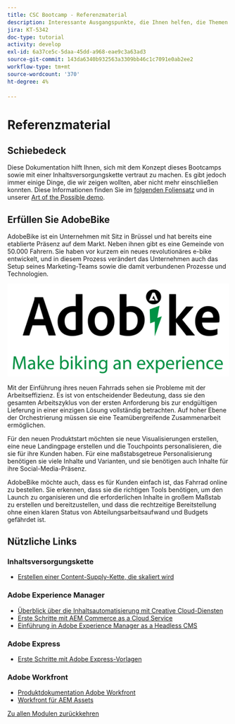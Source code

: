 ```yaml
---
title: CSC Bootcamp - Referenzmaterial
description: Interessante Ausgangspunkte, die Ihnen helfen, die Themen dieses Bootcamps besser zu verstehen.
jira: KT-5342
doc-type: tutorial
activity: develop
exl-id: 6a37ce5c-5daa-45dd-a968-eae9c3a63ad3
source-git-commit: 143da6340b932563a3309bb46c1c7091e0ab2ee2
workflow-type: tm+mt
source-wordcount: '370'
ht-degree: 4%

---
```


# Referenzmaterial

## Schiebedeck

Diese Dokumentation hilft Ihnen, sich mit dem Konzept dieses Bootcamps sowie mit einer Inhaltsversorgungskette vertraut zu machen. Es gibt jedoch immer einige Dinge, die wir zeigen wollten, aber nicht mehr einschließen konnten. Diese Informationen finden Sie im [folgenden Foliensatz](https://adobe.sharepoint.com/:p:/r/sites/SWEnterpriseMarketingTeam/Shared%20Documents/Bootcamps/Content%20Supply%20Chain%20Bootcamp/Experience%20Makers%20Content%20Supply%20Chain%20Slide%20Deck.pptx?d=w1a3787d39c3a43ab941cfd0069f8383a&amp;csf=1&amp;web=1&amp;e=57aFUU) und in unserer [Art of the Possible demo](https://xd.adobe.com/view/45ea642f-69fb-4bbe-bba6-6915a3709a6d-10b9/?fullscreen).

## Erfüllen Sie AdobeBike

AdobeBike ist ein Unternehmen mit Sitz in Brüssel und hat bereits eine etablierte Präsenz auf dem Markt. Neben ihnen gibt es eine Gemeinde von 50.000 Fahrern. Sie haben vor kurzem ein neues revolutionäres e-bike entwickelt, und in diesem Prozess verändert das Unternehmen auch das Setup seines Marketing-Teams sowie die damit verbundenen Prozesse und Technologien.

![AdobeBike](./images/adobike-logo.png)

Mit der Einführung ihres neuen Fahrrads sehen sie Probleme mit der Arbeitseffizienz. Es ist von entscheidender Bedeutung, dass sie den gesamten Arbeitszyklus von der ersten Anforderung bis zur endgültigen Lieferung in einer einzigen Lösung vollständig betrachten. Auf hoher Ebene der Orchestrierung müssen sie eine Teamübergreifende Zusammenarbeit ermöglichen.

Für den neuen Produktstart möchten sie neue Visualisierungen erstellen, eine neue Landingpage erstellen und die Touchpoints personalisieren, die sie für ihre Kunden haben. Für eine maßstabsgetreue Personalisierung benötigen sie viele Inhalte und Varianten, und sie benötigen auch Inhalte für ihre Social-Media-Präsenz.

AdobeBike möchte auch, dass es für Kunden einfach ist, das Fahrrad online zu bestellen. Sie erkennen, dass sie die richtigen Tools benötigen, um den Launch zu organisieren und die erforderlichen Inhalte in großem Maßstab zu erstellen und bereitzustellen, und dass die rechtzeitige Bereitstellung ohne einen klaren Status von Abteilungsarbeitsaufwand und Budgets gefährdet ist.


## Nützliche Links

### Inhaltsversorgungskette

- [ Erstellen einer Content-Supply-Kette, die skaliert wird](https://business.adobe.com/resources/webinars/building-a-content-supply-chain-that-scales.html)

### Adobe Experience Manager

- [Überblick über die Inhaltsautomatisierung mit Creative Cloud-Diensten](https://experienceleague.adobe.com/docs/experience-manager-learn/assets/content-automation/overview.html?lang=en)
- [Erste Schritte mit AEM Commerce as a Cloud Service](https://experienceleague.adobe.com/docs/experience-manager-cloud-service/content/content-and-commerce/storefront/getting-started.html)
- [Einführung in Adobe Experience Manager as a Headless CMS](https://experienceleague.adobe.com/docs/experience-manager-cloud-service/content/headless/introduction.html?lang=en)

### Adobe Express

- [Erste Schritte mit Adobe Express-Vorlagen](https://helpx.adobe.com/express/using/work-with-templates.html)

### Adobe Workfront

- [Produktdokumentation Adobe Workfront](https://experienceleague.adobe.com/docs/workfront/using/home.html?lang=en)
- [Workfront für AEM Assets](https://exchange.adobe.com/apps/ec/101385/workfront-for-aem-assets)


[Zu allen Modulen zurückkehren](./overview.md)
